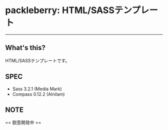 # packleberry: HTML/SASSテンプレート
***

## What's this?
HTML/SASSテンプレートです。

## SPEC
* Sass 3.2.1 (Media Mark)
* Compass 0.12.2 (Alnilam)

## NOTE

== 鋭意開発中 ==


